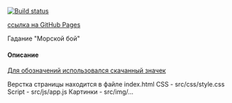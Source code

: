 [![Build status](https://ci.appveyor.com/api/projects/status/9mlseevkqk7wbxoj?svg=true)](https://ci.appveyor.com/project/ZlayaZayaZ/divination-sea-battle)

[ссылка на GitHub Pages](https://zlayazayaz.github.io/divination_SEA_BATTLE/)

Гадание "Морской бой"

#### Описание

[Для обозначений использовался скачанный значек](https://icon666.com/ru/icon/beloe_serdtse_ldky8zfqocg3)

Верстка страницы находится в файле index.html
CSS - src/css/style.css
Script - src/js/app.js
Картинки - src/img/...
